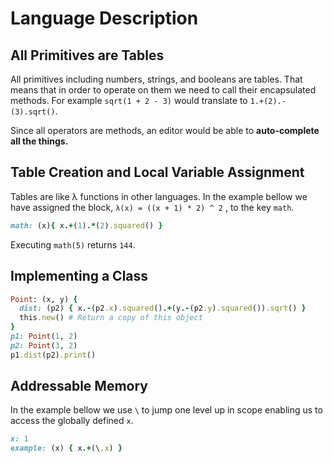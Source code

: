 # Language Description
## All Primitives are Tables

All primitives including numbers, strings, and booleans are tables. That means that in order to operate on them we need to call their encapsulated methods. For example `sqrt(1 + 2 - 3)` would translate to `1.+(2).-(3).sqrt()`. 

Since all operators are methods, an editor would be able to **auto-complete all the things.**


## Table Creation and Local Variable Assignment

Tables are like λ functions in other languages. In the example bellow we have assigned the block, ``λ(x) = ((x + 1) * 2) ^ 2`` , to the key `math`. 

```ruby
math: (x){ x.+(1).*(2).squared() }
```
Executing `math(5)` returns `144`.

## Implementing a Class

```ruby
Point: (x, y) {
  dist: (p2) { x.-(p2.x).squared().+(y.-(p2.y).squared()).sqrt() }
  this.new() # Return a copy of this object
}
p1: Point(1, 2)
p2: Point(3, 2)
p1.dist(p2).print()
```

## Addressable Memory

In the example bellow we use `\` to jump one level up in scope enabling us to access the globally defined `x`.

```ruby
x: 1
example: (x) { x.+(\.x) }
```


